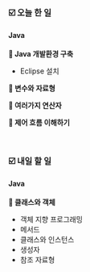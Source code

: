 ### ☑️  오늘 한 일
#### Java
<strong>📌 Java 개발환경 구축</strong>
  - Eclipse 설치

<strong>📌 변수와 자료형</strong>

<strong>📌 여러가지 연산자</strong>

<strong>📌 제어 흐름 이해하기</strong>

<br>

### ☑️  내일 할 일
#### Java
<strong>📌 클래스와 객체</strong>
  - 객체 지향 프로그래밍
  - 메서드
  - 클래스와 인스턴스
  - 생성자
  - 참조 자료형

<br>